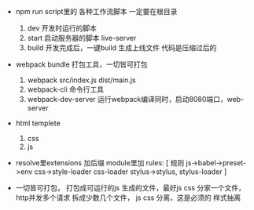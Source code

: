 - npm run script里的 各种工作流脚本
  一定要在根目录
  1. dev 开发时运行的脚本
  2. start 启动服务器的脚本
     live-server
  3. build 开发完成后，一键build 生成上线文件
     代码是压缩过后的
   
- webpack bundle 打包工具，一切皆可打包
  1. webpack src/index.js dist/main.js
  2. webpack-cli 命令行工具
  3. webpack-dev-server 运行webpack编译同时，启动8080端口，web-server

- html templete
  1. css
  2. js

- resolve里extensions 加后缀
  module里加 rules: [
      规则
      js->babel->preset->env
      css->style-loader
      css-loader
      stylus->stylus,
      stylus-loader
  ]

- 一切皆可打包， 打包成可运行的js
  生成的文件，最好js css 分家一个文件， http并发多个请求 拆成少数几个文件，
  js css 分离，这是必须的 样式抽离